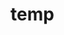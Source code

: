 # temp













































































































































































































































































































































































































































































































































































































































































































































































































































































































































































































































































































































































































































































